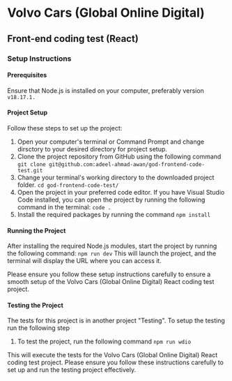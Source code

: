 # Volvo Cars (Global Online Digital)

## Front-end coding test (React)

### Setup Instructions

#### Prerequisites

Ensure that Node.js is installed on your computer, preferably version `v18.17.1.`

#### Project Setup

Follow these steps to set up the project:

1. Open your computer's terminal or Command Prompt and change dirsctory to your desired directory for project setup.
2. Clone the project repository from GitHub using the following command `git clone git@github.com:adeel-ahmad-awan/god-frontend-code-test.git`
3. Change your terminal's working directory to the downloaded project folder. `cd god-frontend-code-test/`
4. Open the project in your preferred code editor. If you have Visual Studio Code installed, you can open the project by running the following command in the terminal: `code .`
5. Install the required packages by running the command `npm install`

#### Running the Project

After installing the required Node.js modules, start the project by running the following command:
`npm run dev`
This will launch the project, and the terminal will display the URL where you can access it.

Please ensure you follow these setup instructions carefully to ensure a smooth setup of the Volvo Cars (Global Online Digital) React coding test project.

#### Testing the Project

The tests for this project is in another project "Testing". To setup the testing run the following step

1. To test the project, run the following command `npm run wdio`

This will execute the tests for the Volvo Cars (Global Online Digital) React coding test project.
Please ensure you follow these instructions carefully to set up and run the testing project effectively.
